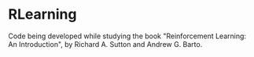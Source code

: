 # RLearning
Code being developed while studying the book "Reinforcement Learning: An Introduction", by Richard A. Sutton and Andrew G. Barto.
